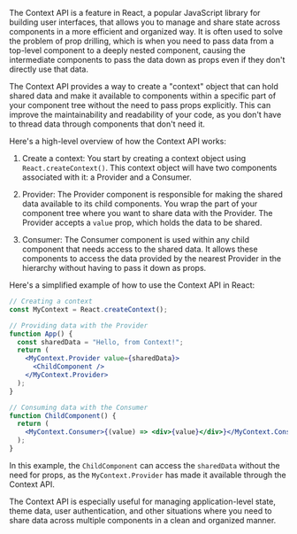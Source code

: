 The Context API is a feature in React, a popular JavaScript library for building user interfaces, that allows you to manage and share state across components in a more efficient and organized way. It is often used to solve the problem of prop drilling, which is when you need to pass data from a top-level component to a deeply nested component, causing the intermediate components to pass the data down as props even if they don't directly use that data.

The Context API provides a way to create a "context" object that can hold shared data and make it available to components within a specific part of your component tree without the need to pass props explicitly. This can improve the maintainability and readability of your code, as you don't have to thread data through components that don't need it.

Here's a high-level overview of how the Context API works:

1. Create a context: You start by creating a context object using `React.createContext()`. This context object will have two components associated with it: a Provider and a Consumer.

2. Provider: The Provider component is responsible for making the shared data available to its child components. You wrap the part of your component tree where you want to share data with the Provider. The Provider accepts a `value` prop, which holds the data to be shared.

3. Consumer: The Consumer component is used within any child component that needs access to the shared data. It allows these components to access the data provided by the nearest Provider in the hierarchy without having to pass it down as props.

Here's a simplified example of how to use the Context API in React:

```jsx
// Creating a context
const MyContext = React.createContext();

// Providing data with the Provider
function App() {
  const sharedData = "Hello, from Context!";
  return (
    <MyContext.Provider value={sharedData}>
      <ChildComponent />
    </MyContext.Provider>
  );
}

// Consuming data with the Consumer
function ChildComponent() {
  return (
    <MyContext.Consumer>{(value) => <div>{value}</div>}</MyContext.Consumer>
  );
}
```

In this example, the `ChildComponent` can access the `sharedData` without the need for props, as the `MyContext.Provider` has made it available through the Context API.

The Context API is especially useful for managing application-level state, theme data, user authentication, and other situations where you need to share data across multiple components in a clean and organized manner.
